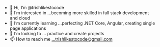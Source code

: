 - 👋 Hi, I’m @trishlikestocode
- 👀 I’m interested in ...becoming more skilled in full stack development and cloud
- 🌱 I’m currently learning ...perfecting .NET Core, Angular, creating single page applications
- 💞️ I’m looking to ... practice and create projects
- 📫 How to reach me ...trishlikestocode@gmail.com

<!---
trishlikestocode/trishlikestocode is a ✨ special ✨ repository because its `README.md` (this file) appears on your GitHub profile.
You can click the Preview link to take a look at your changes.
--->
